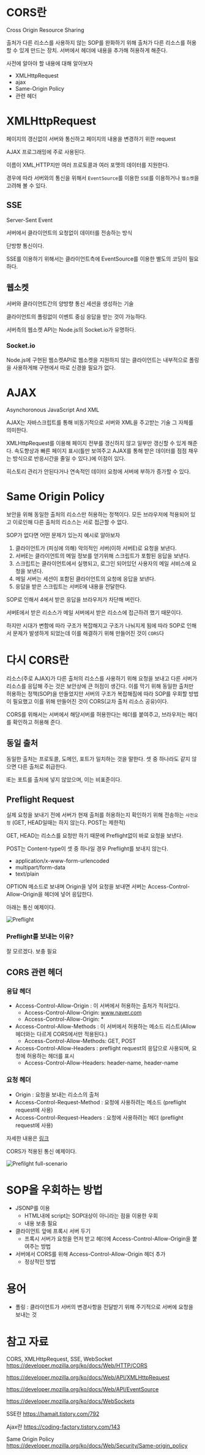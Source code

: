 # CORS란
Cross Origin Resource Sharing

출처가 다른 리소스를 사용하지 않는 SOP를 완화하기 위해 출처가 다른 리소스를 허용할 수 있게 만드는 장치. 서버에서 헤더에 내용을 추가해 허용하게 해준다.

사전에 알아야 할 내용에 대해 알아보자
- XMLHttpRequest
- ajax
- Same-Origin Policy
- 관련 헤더
# XMLHttpRequest
페이지의 갱신없이 서버와 통신하고 페이지의 내용을 변경하기 위한 request

AJAX 프로그래밍에 주로 사용된다.

이름이 XML,HTTP지만 여러 프로토콜과 여러 포맷의 데이터를 지원한다.

경우에 따라 서버와의 통신을 위해서 `EventSource`를 이용한 `SSE`를 이용하거나 `웹소켓`을 고려해 볼 수 있다.

## SSE
Server-Sent Event

서버에서 클라이언트의 요청없이 데이터를 전송하는 방식

단방향 통신이다.

SSE를 이용하기 위해서는 클라이언트측에 EventSource를 이용한 별도의 코딩이 필요하다.

## 웹소켓
서버와 클라이언트간의 양방향 통신 세션을 생성하는 기술

클라이언트의 폴링없이 이벤트 중심 응답을 받는 것이 가능하다.

서버측의 웹소켓 API는 Node.js의 Socket.io가 유명하다.
### Socket.io
Node.js에 구현된 웹소켓API로 웹소켓을 지원하지 않는 클라이언트는 내부적으로 폴링을 사용하게해 구현에서 따로 신경쓸 필요가 없다.

# AJAX
Asynchoronous JavaScript And XML

AJAX는 자바스크립트를 통해 비동기적으로 서버와 XML을 주고받는 기술 그 자체를 의미한다.

XMLHttpRequest를 이용해 페이지 전부를 갱신하지 않고 일부만 갱신할 수 있게 해준다. 속도향상과 빠른 페이지 표시(틀만 보여주고 AJAX를 통해 받은 데이터를 점점 채우는 방식으로 반응시간을 줄일 수 있다.)에 이점이 있다.

히스토리 관리가 안된다거나 연속적인 데이터 요청에 서버에 부하가 증가할 수 있다.
# Same Origin Policy
보안을 위해 동일한 출처의 리소스만 허용하는 정책이다. 모든 브라우저에 적용되어 있고 이로인해 다른 출처의 리소스는 서로 접근할 수 없다.

SOP가 없다면 어떤 문제가 있는지 예시로 알아보자
1. 클라이언트가 (피싱에 의해) 악의적인 서버(이하 서버E)로 요청을 보낸다.
1. 서버E는 클라이언트의 메일 정보를 얻기위해 스크립트가 포함된 응답을 보낸다.
1. 스크립트는 클라이언트에서 실행되고,
로그인 되어있던 사용자의 메일 서비스에 요청을 보낸다.
1. 메일 서버는 세션이 포함된 클라이언트의 요청에 응답을 보낸다.
1. 응답을 받은 스크립트는 서버E에 내용을 전달한다.

SOP로 인해서 4에서 받은 응답을 브라우저가 차단해 버린다.

서버E에서 받은 리소스가 메일 서버에서 받은 리소스에 접근하려 했기 때문이다.

하지만 시대가 변함에 따라 구조가 복잡해지고 구조가 나눠지게 됨에 따라 SOP로 인해서 문제가 발생하게 되었는데 이를 해결하기 위해 만들어진 것이 `CORS`다
# 다시 CORS란
리소스(주로 AJAX)가 다른 출처의 리소스를 사용하기 위해 요청을 보내고 다른 서버가 리소스를 응답해 주는 것은 보안상에 큰 허점이 생긴다. 이를 막기 위해 동일한 출처만 허용하는 정책(SOP)을 만들었지만 서버의 구조가 복잡해짐에 따라 SOP를 우회할 방법이 필요했고 이를 위해 만들어진 것이 CORS(교차 출처 리소스 공유)이다.

CORS를 위해서는 서버에서 해당서버를 허용한다는 헤더를 붙여주고, 브라우저는 헤더를 확인하고 허용해 준다.
## 동일 출처
동일한 출처는 프로토콜, 도메인, 포트가 일치하는 것을 말한다. 셋 중 하나라도 같지 않으면 다른  출처로 취급한다.

IE는 포트를 출처에 넣지 않았으며, 이는 비표준이다.
## Preflight Request
실제 요청을 보내기 전에 서버가 현재 출처를 허용하는지 확인하기 위해 전송하는 `사전요청` (GET, HEAD일때는 하지 않는다. POST는 제한적)

GET, HEAD는 리소스를 요청만 하기 때문에 Preflight없이 바로 요청을 보낸다.

POST는 Content-type이 셋 중 하나일 경우 Preflight를 보내지 않는다.
- application/x-www-form-urlencoded
- multipart/form-data
- text/plain

OPTION 메소드로 보내며 Origin을 넣어 요청을 보내면 서버는 Access-Control-Allow-Origin을 헤더에 넣어 응답한다.

아래는 통신 예제이다.

![Preflight](https://mdn.mozillademos.org/files/17214/simple-req-updated.png)

### Preflight를 보내는 이유?
잘 모르겠다. 보충 필요

## CORS 관련 헤더
### 응답 헤더
- Access-Control-Allow-Origin : 이 서버에서 허용하는 출처가 적혀있다.
    - Access-Control-Allow-Origin: www.naver.com
    - Access-Control-Allow-Origin: *
- Access-Control-Allow-Methods : 이 서버에서 허용하는 메소드 리스트(Allow 헤더와는 다르게 CORS에서만 적용된다.)
    - Access-Control-Allow-Methods: GET, POST
- Access-Control-Allow-Headers : preflight request의 응답으로 사용되며, 요청에 허용하는 헤더를 표시
    - Access-Control-Allow-Headers: header-name, header-name
### 요청 헤더
- Origin : 요청을 보내는 리소스의 출처
- Access-Control-Request-Method : 요청에 사용하려는 메소드 (preflight request에 사용)
- Access-Control-Request-Headers : 요청에 사용하려는 헤더 (preflight request에 사용)

자세한 내용은 [링크](https://developer.mozilla.org/ko/docs/Web/HTTP/CORS#HTTP_%EC%9D%91%EB%8B%B5_%ED%97%A4%EB%8D%94)

CORS가 적용된 통신 예제이다.

![Prefilght full-scenario](https://mdn.mozillademos.org/files/16753/preflight_correct.png)

# SOP을 우회하는 방법
- JSONP를 이용
    - HTML내에 script는 SOP대상이 아니라는 점을 이용한 우회
    - 내용 보충 필요
- 클라이언트 앞에 프록시 서버 두기
    - 프록시 서버가 요청을 먼저 받고 헤더에 Access-Control-Allow-Origin을 붙여주는 방법
- 서버에서 CORS를 위해 Access-Control-Allow-Origin 헤더 추가
    - 정상적인 방법

# 용어
- 폴링 : 클라이언트가 서버의 변경사항을 전달받기 위해 주기적으로 서버에 요청을 보내는 것

# 참고 자료
CORS, XMLHttpRequest, SSE, WebSocket
https://developer.mozilla.org/ko/docs/Web/HTTP/CORS

https://developer.mozilla.org/ko/docs/Web/API/XMLHttpRequest

https://developer.mozilla.org/ko/docs/Web/API/EventSource

https://developer.mozilla.org/ko/docs/WebSockets

SSE란
https://hamait.tistory.com/792

Ajax란
https://coding-factory.tistory.com/143

Same Origin Policy
https://developer.mozilla.org/ko/docs/Web/Security/Same-origin_policy
